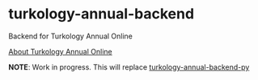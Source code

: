 # turkology-annual-backend
Backend for Turkology Annual Online

[About Turkology Annual Online](http://www.asia-europe.uni-heidelberg.de/en/research/heidelberg-research-architecture/projects/turkology-annual.html)

**NOTE**: Work in progress. This will replace [turkology-annual-backend-py](https://github.com/dustin-heckmann/turkology-annual-backend-py)
